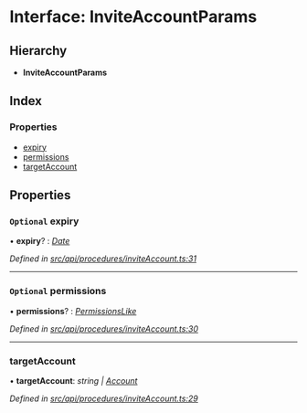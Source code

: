 # Interface: InviteAccountParams

## Hierarchy

* **InviteAccountParams**

## Index

### Properties

* [expiry](inviteaccountparams.md#optional-expiry)
* [permissions](inviteaccountparams.md#optional-permissions)
* [targetAccount](inviteaccountparams.md#targetaccount)

## Properties

### `Optional` expiry

• **expiry**? : *[Date](../enums/transactionargumenttype.md#date)*

*Defined in [src/api/procedures/inviteAccount.ts:31](https://github.com/PolymeshAssociation/polymesh-sdk/blob/46845947/src/api/procedures/inviteAccount.ts#L31)*

___

### `Optional` permissions

• **permissions**? : *[PermissionsLike](../globals.md#permissionslike)*

*Defined in [src/api/procedures/inviteAccount.ts:30](https://github.com/PolymeshAssociation/polymesh-sdk/blob/46845947/src/api/procedures/inviteAccount.ts#L30)*

___

###  targetAccount

• **targetAccount**: *string | [Account](../classes/account.md)*

*Defined in [src/api/procedures/inviteAccount.ts:29](https://github.com/PolymeshAssociation/polymesh-sdk/blob/46845947/src/api/procedures/inviteAccount.ts#L29)*
